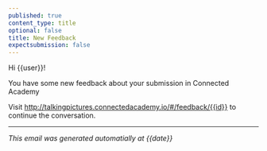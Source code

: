 ```yaml
---
published: true
content_type: title
optional: false
title: New Feedback
expectsubmission: false
---
```

Hi {{user}}!

You have some new feedback about your submission in Connected Academy

Visit http://talkingpictures.connectedacademy.io/#/feedback/{{id}} to continue the conversation.
 
----
_This email was generated automatially at {{date}}_
